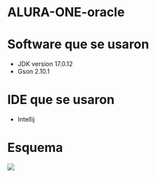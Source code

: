 # ALURA-ONE-oracle
# Software que se usaron
- JDK version 17.0.12
- Gson 2.10.1
# IDE que se usaron
- Intellij
# Esquema
![](https://user-images.githubusercontent.com/23145752/37839216-e2ce22ca-2edf-11e8-96f7-3629b2b164ad.jpg)

